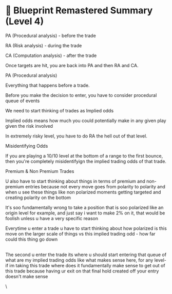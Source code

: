 # 📘 Blueprint Remastered Summary (Level 4)

PA (Procedural analysis) - before the trade

RA (Risk analysis) - during the trade

CA (Computation analysis) - after the trade

Once targets are hit, you are back into PA and then RA and CA.



PA (Procedural analysis)

Everything that happens before a trade.

Before you make the decision to enter, you have to consider procedural queue of events

We need to start thinking of trades as Implied odds

Implied odds means how much you could potentially make in any given play given the risk involved



In extremely risky level, you have to do RA the hell out of that level.



Misidentifying Odds

If you are playing a 10/10 level at the bottom of a range to the first bounce, then you're completely misidentifyign the implied trading odds of that trade.



Premium & Non Premium Trades

U also have to start thinking about things in terms of premium and non-premium entries because not every move goes from polarity to polarity and when u see these things like non polarized moments getting targeted and creating polarity on the bottom



It's soo fundamentally wrong to take a position that is soo polarized like an origin level for example, and just say i want to make 2% on it, that would be foolish unless u have a very specific reason



Everytime u enter a trade u have to start thinking about how polarized is this move on the larger scale of things vs this implied trading odd - how far could this thing go down&#x20;

\
The second u enter the trade its where u should start entering that queue of what are my implied trading odds like what makes sense here, for any level- if im taking this trade where does it fundamentally make sense to get out of this trade because having ur exit on that final hold created off your entry doesn't make sense

\





